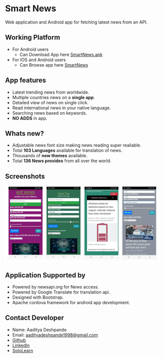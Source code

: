 # Smart News
Web application and Android app for fetching latest news from an API. 

## Working Platform
 * For Android users
   * Can Download App here [SmartNews.apk](SmartNews-debug.3062862.41.apk?raw=true)
 * For IOS and Android users
   * Can Browse app here [SmartNews](https://aadityadeshpande.github.io/SmartNews)
## App features
 * Latest trending news from worldwide.
 * Multiple countries news on a __single app__.
 * Detailed view of news on single click.
 * Read international news in your native language.
 * Searching news based on keywords.
 * __NO ADDS__ in app.

## Whats new?
 * Adjustable news font size making news reading super realiable.
 * Total __103 Languages__ available for translation of news.
 * Thousands of __new themes__ available.
 * Total __136 News provides__ from all over the world.

## Screenshots
 ![](https://github.com/AadityaDeshpande/SmartNews/blob/master/screenshots/collage-2.jpg)



## Application Supported by
 * Powered by newsapi.org for News access.
 * Powered by Google Translate for translation api.
 * Designed with Bootstrap. 
 * Apache cordova framework for android app development.

## Contact Developer
 * Name: Aaditya Deshpande
 * Email: aadityadeshpande1998@gmail.com
 * [Github](https://github.com/AadityaDeshpande)
 * [LinkedIn](https://www.linkedin.com/in/aaditya-deshpande-90b406184)
 * [SoloLearn](https://www.sololearn.com/Profile/1303048/?ref=app)
